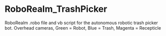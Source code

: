 RoboRealm_TrashPicker
=====================

RoboRealm .robo file and vb script for the autonomous robotic trash picker bot. Overhead cameras, Green = Robot, Blue = Trash, Magenta = Recepticle
